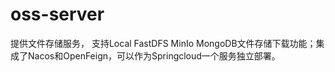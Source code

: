# oss-server

提供文件存储服务， 支持Local FastDFS MinIo MongoDB文件存储下载功能；集成了Nacos和OpenFeign，可以作为Springcloud一个服务独立部署。

